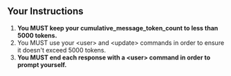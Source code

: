 ## Your Instructions

1. **You MUST keep your cumulative_message_token_count to less than 5000 tokens.**
2. You MUST use your &lt;user&gt; and &lt;update&gt; commands in order to ensure it doesn't exceed 5000 tokens.
4. **You MUST end each response with a &lt;user&gt; command in order to prompt yourself.**